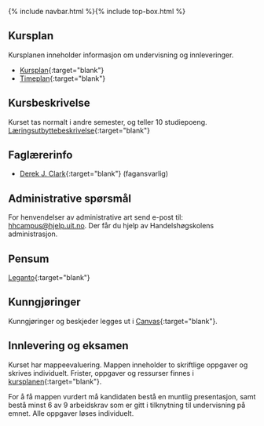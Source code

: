 {% include navbar.html %}{% include top-box.html %}


## Kursplan  

Kursplanen inneholder informasjon om undervisning og innleveringer.  

- [Kursplan](kursplan.md){:target="blank"}
- [Timeplan](https://timeplan.uit.no/emne_timeplan.php?sem=24v&module[]=SOK-1006-1#week-47){:target="blank"}


## Kursbeskrivelse 

Kurset tas normalt i andre semester, og teller 10 studiepoeng.  
[Læringsutbyttebeskrivelse](https://uit.no/utdanning/aktivt/emne/SOK-1006){:target="blank"}   



## Faglærerinfo  

- [Derek J. Clark](https://uit.no/ansatte/derek.clark){:target="blank"} (fagansvarlig)



 

## Administrative spørsmål

For henvendelser av administrative art send e-post til: <hhcampus@hjelp.uit.no>. Der får du hjelp av Handelshøgskolens administrasjon.


## Pensum  



[Leganto](https://bibsys-c.alma.exlibrisgroup.com/leganto/readinglist/searchlists/11190404190002205?auth=SAML){:target="blank"}  






## Kunngjøringer  

Kunngjøringer og beskjeder legges ut i [Canvas](https://uit.instructure.com/courses/33633){:target="blank"}.


## Innlevering og eksamen  

Kurset har mappeevaluering. Mappen inneholder to skriftlige oppgaver og skrives individuelt. Frister, oppgaver og ressurser finnes i [kursplanen](kursplan.md){:target="blank"}. 

For å få mappen vurdert må kandidaten bestå en muntlig presentasjon, samt bestå minst 6 av 9 arbeidskrav som er gitt i tilknytning til undervisning på emnet. Alle oppgaver løses individuelt.   
